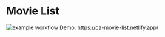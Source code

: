 # Movie List
![example workflow](https://github.com/carlaberg/movie-list/actions/workflows/main.yml/badge.svg)
Demo: https://ca-movie-list.netlify.app/

